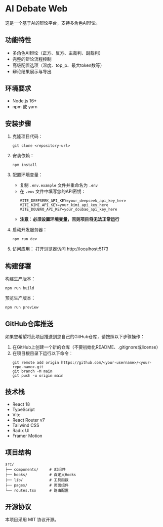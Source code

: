 # AI Debate Web

这是一个基于AI的辩论平台，支持多角色AI辩论。

## 功能特性

- 多角色AI辩论（正方、反方、主裁判、副裁判）
- 完整的辩论流程控制
- 高级配置选项（温度、top_p、最大token数等）
- 辩论结果展示与导出

## 环境要求

- Node.js 16+
- npm 或 yarn

## 安装步骤

1. 克隆项目代码：
   ```
   git clone <repository-url>
   ```

2. 安装依赖：
   ```
   npm install
   ```

3. 配置环境变量：
   - 复制 `.env.example` 文件并重命名为 `.env`
   - 在 `.env` 文件中填写您的API密钥：
     ```
     VITE_DEEPSEEK_API_KEY=your_deepseek_api_key_here
     VITE_KIMI_API_KEY=your_kimi_api_key_here
     VITE_DOUBAO_API_KEY=your_doubao_api_key_here
     ```
   - **注意：必须设置环境变量，否则项目将无法正常运行**

4. 启动开发服务器：
   ```
   npm run dev
   ```

5. 访问应用：
   打开浏览器访问 http://localhost:5173

## 构建部署

构建生产版本：
```
npm run build
```

预览生产版本：
```
npm run preview
```

## GitHub仓库推送

如果您希望将此项目推送到您自己的GitHub仓库，请按照以下步骤操作：

1. 在GitHub上创建一个新的仓库（不要初始化README、.gitignore或license）
2. 在项目根目录下运行以下命令：
   ```
   git remote add origin https://github.com/<your-username>/<your-repo-name>.git
   git branch -M main
   git push -u origin main
   ```

## 技术栈

- React 18
- TypeScript
- Vite
- React Router v7
- Tailwind CSS
- Radix UI
- Framer Motion

## 项目结构

```
src/
├── components/     # UI组件
├── hooks/          # 自定义Hooks
├── lib/            # 工具函数
├── pages/          # 页面组件
└── routes.tsx      # 路由配置
```

## 开源协议

本项目采用 MIT 协议开源。
